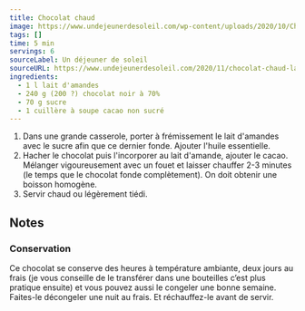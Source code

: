 ```yaml
---
title: Chocolat chaud
image: https://www.undejeunerdesoleil.com/wp-content/uploads/2020/10/Chocolat_chaud_sans_lait_recette-500x500.jpg
tags: []
time: 5 min
servings: 6
sourceLabel: Un déjeuner de soleil
sourceURL: https://www.undejeunerdesoleil.com/2020/11/chocolat-chaud-lait-amandes-recette-vegan.html
ingredients:
  - 1 l lait d'amandes
  - 240 g (200 ?) chocolat noir à 70%
  - 70 g sucre
  - 1 cuillère à soupe cacao non sucré
---
```

1. Dans une grande casserole, porter à frémissement le lait d'amandes avec le sucre afin que ce dernier fonde. Ajouter l'huile essentielle.
2. Hacher le chocolat puis l'incorporer au lait d'amande, ajouter le cacao. Mélanger vigoureusement avec un fouet et laisser chauffer 2-3 minutes (le temps que le chocolat fonde complètement). On doit obtenir une boisson homogène.
3. Servir chaud ou légèrement tiédi.

## Notes
### Conservation
Ce chocolat se conserve des heures à température ambiante, deux jours au frais (je vous conseille de le transférer dans une bouteilles c’est plus pratique ensuite) et vous pouvez aussi le congeler une bonne semaine. Faites-le décongeler une nuit au frais. Et réchauffez-le avant de servir.